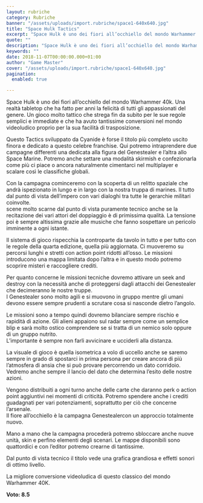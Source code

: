 ```yaml
---
layout: rubriche
category: Rubriche
banner: "/assets/uploads/import.rubriche/space1-640x640.jpg"
title: "Space Hulk Tactics"
excerpt: "Space Hulk è uno dei fiori all’occhiello del mondo Warhammer 40k. Una realtà tabletop che ha fatto per anni la felicità di tutti gli appassionati del genere. Un gioco molto tattico che strega fin da subito per le sue regole semplici e immediate e che ha avuto tantissime conversioni nel mondo videoludico proprio per la [&hellip"
quote: ""
description: "Space Hulk è uno dei fiori all’occhiello del mondo Warhammer 40k. Una realtà tabletop che ha fatto per anni la felicità di tutti gli appassionati del genere. Un gioco molto tattico che strega fin da subito per le sue regole semplici e immediate e che ha avuto tantissime conversioni nel mondo videoludico proprio per la [&hellip"
keywords: ""
date: 2018-11-07T00:00:00.000+01:00
author: "Game Master"
cover: "/assets/uploads/import.rubriche/space1-640x640.jpg"
pagination:
  enabled: true

---
```


Space Hulk è uno dei fiori all’occhiello del mondo Warhammer 40k. Una realtà tabletop che ha fatto per anni la felicità di tutti gli appassionati del genere. Un gioco molto tattico che strega fin da subito per le sue regole semplici e immediate e che ha avuto tantissime conversioni nel mondo videoludico proprio per la sua facilità di trasposizione.

Questo Tactics sviluppato da Cyanide è forse il titolo più completo uscito finora e dedicato a questo celebre franchise. Qui potremo intraprendere due campagne differenti una dedicata alla figura del Genestealer e l’altra allo Space Marine. Potremo anche settare una modalità skirmish e confezionarla come più ci piace o ancora naturalmente cimentarci nel multiplayer e scalare così le classifiche globali.

Con la campagna cominceremo con la scoperta di un relitto spaziale che andrà ispezionato in lungo e in largo con la nostra truppa di marines. Il tutto dal punto di vista dell’impero con vari dialoghi tra tutte le gerarchie militari coinvolte.  
scene molto scarne dal punto di vista puramente tecnico anche se la recitazione dei vari attori del doppiaggio è di primissima qualità. La tensione poi è sempre altissima grazie alle musiche che fanno sospettare un pericolo imminente a ogni istante.

Il sistema di gioco rispecchia la controparte da tavolo in tutto e per tutto con le regole della quarta edizione, quella più aggiornata. Ci muoveremo su percorsi lunghi e stretti con action point ridotti all’osso. Le missioni introducono una mappa limitata dopo l’altra e in questo modo potremo scoprire misteri e raccogliere crediti.

Per quanto concerne le missioni tecniche dovremo attivare un seek and destroy con la necessità anche di proteggersi dagli attacchi dei Genestealer che decimeranno le nostre truppe.  
I Genestealer sono molto agili e si muovono in gruppo mentre gli umani devono essere sempre prudenti a scrutare cosa si nasconde dietro l’angolo.

Le missioni sono a tempo quindi dovremo bilanciare sempre rischio e rapidità di azione. Gli alieni appaiono sul radar sempre come un semplice blip e sarà molto ostico comprendere se si tratta di un nemico solo oppure di un gruppo nutrito.  
L’importante è sempre non farli avvicinare e ucciderli alla distanza.

La visuale di gioco è quella isometrica a volo di uccello anche se saremo sempre in grado di spostarci in prima persona per creare ancora di più l’atmosfera di ansia che si può provare percorrendo un dato corridoio. Vedremo anche sempre il lancio del dato che determina l’esito delle nostre azioni.

Vengono distribuiti a ogni turno anche delle carte che daranno perk o action point aggiuntivi nei momenti di criticità. Potremo spendere anche i crediti guadagnati per vari potenziamenti, soprattutto per ciò che concerne l’arsenale.  
Il fiore all’occhiello è la campagna Genestealercon un approccio totalmente nuovo.

Mano a mano che la campagna procederà potremo sbloccare anche nuove unità, skin e perfino elementi degli scenari. Le mappe disponibili sono quattordici e con l’editor potremo crearne di tantissime.

Dal punto di vista tecnico il titolo vede una grafica grandiosa e effetti sonori di ottimo livello.

La migliore conversione videoludica di questo classico del mondo Warhammer 40K.

**Voto: 8.5**